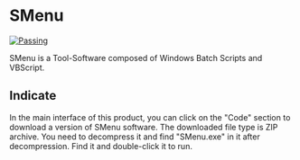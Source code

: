 # SMenu
[![Passing](https://img.shields.io/badge/SMenu-passing-green/?style=for-the-badge&logo=github)](https://github.com/CLoneLING/SMenu)

SMenu is a Tool-Software composed of Windows Batch Scripts and VBScript.
## Indicate
In the main interface of this product, you can click on the "Code" section to download a version of SMenu software. The downloaded file type is ZIP archive. You need to decompress it and find "SMenu.exe" in it after decompression. Find it and double-click it to run.
